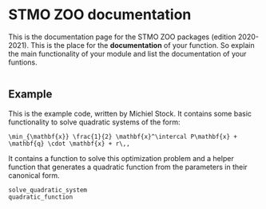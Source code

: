 # STMO ZOO documentation

This is the documentation page for the STMO ZOO packages (edition 2020-2021). This is the place for the **documentation**
of your function. So explain the main functionality of your module and list the documentation of your funtions.

```@contents
```

## Example

This is the example code, written by Michiel Stock. It contains some basic functionality
to solve quadratic systems of the form:

``\min_{\mathbf{x}} \frac{1}{2} \mathbf{x}^\intercal P\mathbf{x} + \mathbf{q} \cdot \mathbf{x} + r\,,``

It contains a function to solve this optimization problem and a helper function that generates a quadratic function from
the parameters in their canonical form.

```@docs
solve_quadratic_system
quadratic_function
```